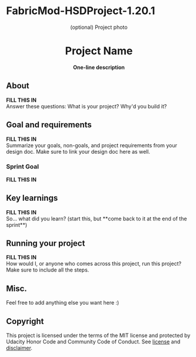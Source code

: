 # FabricMod-HSDProject-1.20.1

<div align="center">(optional) Project photo</div>
<h1 align="center">Project Name</h1>
<p align="center"><strong>One-line description</strong>
<br/>

<h2>About</h2>
<strong>FILL THIS IN</strong><br/>
Answer these questions: What is your project? Why'd you build it?

<h2>Goal and requirements</h2>
<strong>FILL THIS IN</strong><br/>
 Summarize your goals, non-goals, and project requirements from your design doc. Make sure to link your design doc here as well.
 
 <h3>Sprint Goal</h3>
<strong>FILL THIS IN</strong><br/>

<h2>Key learnings</h2>
<strong>FILL THIS IN</strong><br/>
So... what did you learn? (start this, but **come back to it at the end of the sprint**)

<h2>Running your project</h2>
<strong>FILL THIS IN</strong><br/>
How would I, or anyone who comes across this project, run this project? Make sure to include all the steps.

<h2>Misc.</h2>
Feel free to add anything else you want here :)

<h2>Copyright</h2>
This project is licensed under the terms of the MIT license and protected by Udacity Honor Code and Community Code of Conduct. See <a href="LICENSE.md">license</a> and <a href="LICENSE.DISCLAIMER.md">disclaimer</a>.
